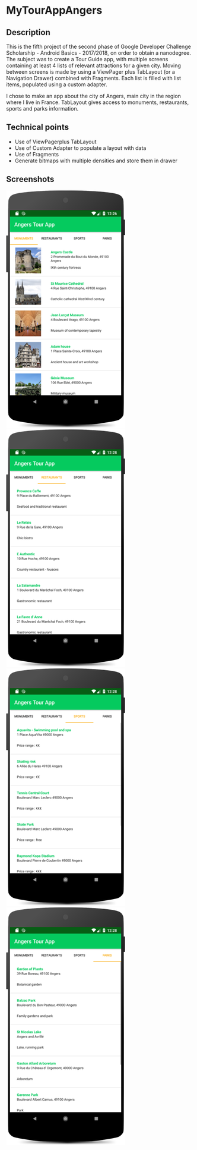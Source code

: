 # MyTourAppAngers

## Description
This is the fifth project of the second phase of Google Developer Challenge Scholarship - Android Basics - 2017/2018, on order to obtain a nanodegree. The subject was to create a Tour Guide app, with multiple screens containing at least 4 lists of relevant attractions for a given city. Moving between screens is made by using a ViewPager plus TabLayout (or a Navigation Drawer) combined with Fragments.
Each list is filled with list items, populated using a custom adapter.

I chose to make an app about the city of Angers, main city in the region where I live in France. TabLayout gives access to monuments, restaurants, sports and parks information.

## Technical points
<ul>
  <li>Use of ViewPagerplus TabLayout</li>
  <li>Use of Custom Adapter to populate a layout with data</li>
  <li>Use of Fragments</li>
  <li>Generate bitmaps with multiple densities and store them in drawer</li>
</ul>

## Screenshots
<img src="/images/Screenshot_1.png" width="320" height="640"> <img src="/images/Screenshot_2.png" width="320" height="640"> <img src="/images/Screenshot_3.png" width="320" height="640"><img src="/images/Screenshot_4.png" width="320" height="640">
